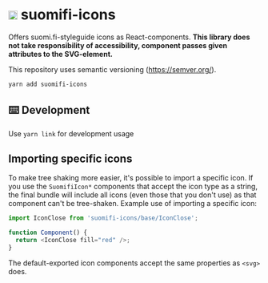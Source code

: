# <img src="https://avatars0.githubusercontent.com/u/11345641?s=88&v=4" alt="VRK" width="18"/> suomifi-icons

Offers suomi.fi-styleguide icons as React-components. **This library does not take responsibility of accessibility, component passes given attributes to the SVG-element.**

This repository uses semantic versioning (https://semver.org/).

```bash
yarn add suomifi-icons
```

## ⌨️ Development

Use `yarn link` for development usage

## Importing specific icons

To make tree shaking more easier, it's possible to import a specific icon. If you use the `SuomifiIcon*` components that accept the icon type as a string, the final bundle will include all icons (even those that you don't use) as that component can't be tree-shaken. Example use of importing a specific icon:

```ts
import IconClose from 'suomifi-icons/base/IconClose';

function Component() {
  return <IconClose fill="red" />;
}
```

The default-exported icon components accept the same properties as `<svg>` does.
